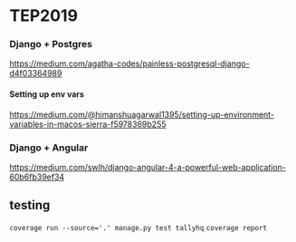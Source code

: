 # TEP2019
### Django + Postgres
https://medium.com/agatha-codes/painless-postgresql-django-d4f03364989

#### Setting up env vars
https://medium.com/@himanshuagarwal1395/setting-up-environment-variables-in-macos-sierra-f5978369b255

### Django + Angular
https://medium.com/swlh/django-angular-4-a-powerful-web-application-60b6fb39ef34

## testing
`coverage run --source='.' manage.py test tallyhq`
`coverage report`